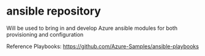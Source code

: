 # ansible repository 
Will be used to bring in and develop Azure ansible modules for both provisioning and configuration

Reference Playbooks: https://github.com/Azure-Samples/ansible-playbooks
